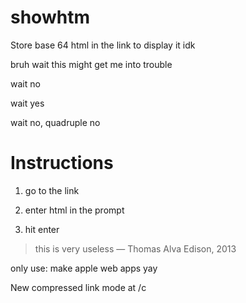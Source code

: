 # showhtm
Store base 64 html in the link to display it idk

bruh wait this might get me into trouble

wait no

wait yes

wait no, quadruple no

# Instructions
1. go to the link

1. enter html in the prompt

789239. hit enter

<blockquote>this is very useless — Thomas Alva Edison, 2013</blockquote>

only use: make apple web apps yay


New compressed link mode at /c
